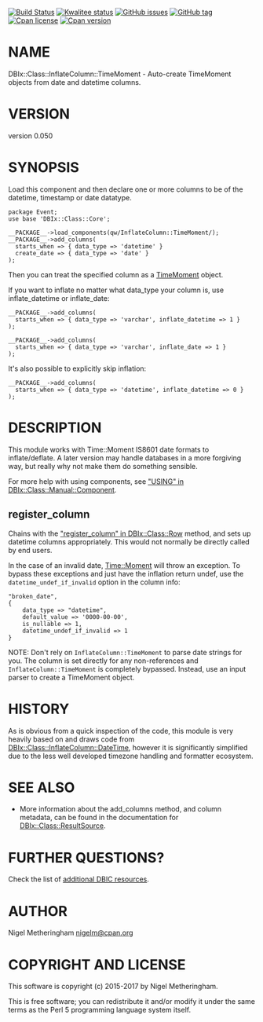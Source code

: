[![Build Status](https://travis-ci.org/nigelm/dbix-class-inflatecolumn-timemoment.svg?branch=master)](https://travis-ci.org/nigelm/dbix-class-inflatecolumn-timemoment)
[![Kwalitee status](http://cpants.cpanauthors.org/dist/DBIx-Class-InflateColumn-TimeMoment.png)](http://cpants.charsbar.org/dist/overview/DBIx-Class-InflateColumn-TimeMoment)
[![GitHub issues](https://img.shields.io/github/issues/nigelm/dbix-class-inflatecolumn-timemoment.svg)](https://github.com/nigelm/dbix-class-inflatecolumn-timemoment/issues)
[![GitHub tag](https://img.shields.io/github/tag/nigelm/dbix-class-inflatecolumn-timemoment.svg)]()
[![Cpan license](https://img.shields.io/cpan/l/DBIx-Class-InflateColumn-TimeMoment.svg)](https://metacpan.org/release/DBIx-Class-InflateColumn-TimeMoment)
[![Cpan version](https://img.shields.io/cpan/v/DBIx-Class-InflateColumn-TimeMoment.svg)](https://metacpan.org/release/DBIx-Class-InflateColumn-TimeMoment)

# NAME

DBIx::Class::InflateColumn::TimeMoment - Auto-create TimeMoment objects from date and datetime columns.

# VERSION

version 0.050

# SYNOPSIS

Load this component and then declare one or more columns to be of the datetime,
timestamp or date datatype.

    package Event;
    use base 'DBIx::Class::Core';

    __PACKAGE__->load_components(qw/InflateColumn::TimeMoment/);
    __PACKAGE__->add_columns(
      starts_when => { data_type => 'datetime' }
      create_date => { data_type => 'date' }
    );

Then you can treat the specified column as a [TimeMoment](https://metacpan.org/pod/TimeMoment) object.

If you want to inflate no matter what data\_type your column is, use
inflate\_datetime or inflate\_date:

    __PACKAGE__->add_columns(
      starts_when => { data_type => 'varchar', inflate_datetime => 1 }
    );

    __PACKAGE__->add_columns(
      starts_when => { data_type => 'varchar', inflate_date => 1 }
    );

It's also possible to explicitly skip inflation:

    __PACKAGE__->add_columns(
      starts_when => { data_type => 'datetime', inflate_datetime => 0 }
    );

# DESCRIPTION

This module works with Time::Moment IS8601 date formats to inflate/deflate.  A
later version may handle databases in a more forgiving way, but really why not
make them do something sensible.

For more help with using components, see
["USING" in DBIx::Class::Manual::Component](https://metacpan.org/pod/DBIx::Class::Manual::Component#USING).

## register\_column

Chains with the ["register\_column" in DBIx::Class::Row](https://metacpan.org/pod/DBIx::Class::Row#register_column) method, and sets up
datetime columns appropriately.  This would not normally be directly called by
end users.

In the case of an invalid date, [Time::Moment](https://metacpan.org/pod/Time::Moment) will throw an exception.  To
bypass these exceptions and just have the inflation return undef, use the
`datetime_undef_if_invalid` option in the column info:

    "broken_date",
    {
        data_type => "datetime",
        default_value => '0000-00-00',
        is_nullable => 1,
        datetime_undef_if_invalid => 1
    }

NOTE: Don't rely on `InflateColumn::TimeMoment` to parse date strings for you.
The column is set directly for any non-references and
`InflateColumn::TimeMoment` is completely bypassed.  Instead, use an input
parser to create a TimeMoment object.

# HISTORY

As is obvious from a quick inspection of the code, this module is very heavily
based on and draws code from [DBIx::Class::InflateColumn::DateTime](https://metacpan.org/pod/DBIx::Class::InflateColumn::DateTime), however
it is significantly simplified due to the less well developed timezone handling
and formatter ecosystem.

# SEE ALSO

- More information about the add\_columns method, and column metadata,
      can be found in the documentation for [DBIx::Class::ResultSource](https://metacpan.org/pod/DBIx::Class::ResultSource).

# FURTHER QUESTIONS?

Check the list of [additional DBIC resources](https://metacpan.org/pod/DBIx::Class#GETTING-HELP-SUPPORT).

# AUTHOR

Nigel Metheringham <nigelm@cpan.org>

# COPYRIGHT AND LICENSE

This software is copyright (c) 2015-2017 by Nigel Metheringham.

This is free software; you can redistribute it and/or modify it under
the same terms as the Perl 5 programming language system itself.
